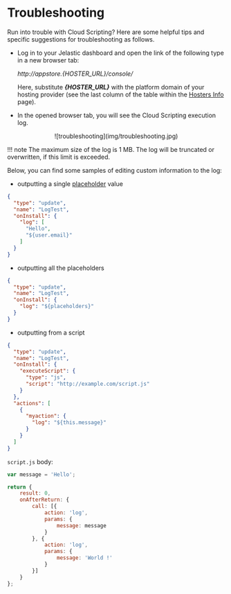 # Troubleshooting

Run into trouble with Cloud Scripting? Here are some helpful tips and specific suggestions for troubleshooting as follows.                     

* Log in to your Jelastic dashboard and open the link of the following type in a new browser tab:              

    *http://appstore.{HOSTER_URL}/console/*                       
    
    Here, substitute <b>*{HOSTER_URL}*</b>  with the platform domain of your hosting provider (see the last column of the table within the <a href="https://docs.jelastic.com/jelastic-hoster-info" target="_blank">Hosters Info</a> page).                                           

* In the opened browser tab, you will see the Cloud Scripting execution log.                                                               
    
<center>![troubleshooting](img/troubleshooting.jpg)</center>          

!!! note
    The maximum size of the log is 1 MB. The log will be truncated or overwritten, if this limit is exceeded.

Below, you can find some samples of editing custom information to the log:       

* outputting a single <a href="http://docs.cloudscripting.com/reference/placeholders/" target="blank">placeholder</a> value    
``` json
{
  "type": "update",
  "name": "LogTest",
  "onInstall": {
    "log": [
      "Hello",
      "${user.email}"
    ]
  }
}
```
* outputting all the placeholders     
``` json
{
  "type": "update",
  "name": "LogTest",
  "onInstall": {
    "log": "${placeholders}"
  }
}
```                                                                                      
* outputting from a script         
``` json  
{
  "type": "update",
  "name": "LogTest",
  "onInstall": {
    "executeScript": {
      "type": "js",
      "script": "http://example.com/script.js"
    }
  },
  "actions": [
    {
      "myaction": {
        "log": "${this.message}"
      }
    }
  ]
}
```
`script.js` body:                         
``` javascript                                               
var message = 'Hello';

return { 
    result: 0, 
    onAfterReturn: {
        call: [{
            action: 'log', 
            params: {
                message: message
            } 
        }, {
            action: 'log',
            params: {
                message: 'World !'
            }
        }] 
    } 
};
```
<!--## Logging-->
<!--Work in progress...-->
<!--
add example 
2 procedures:
- log - public_html/cs.txt (do not forget to limit log) 
- getLogLink 
-->


<!--## Checking event subscribers list-->
<!--Work in progress...-->
<!-- think how to do that -->